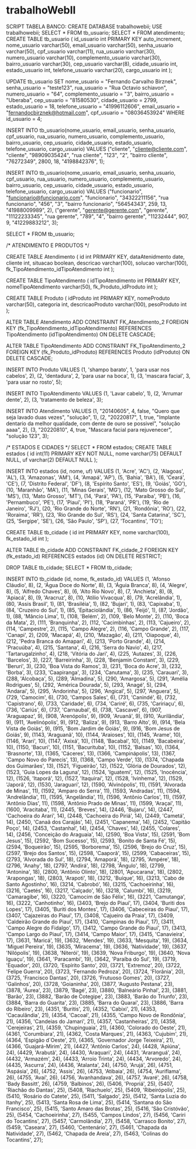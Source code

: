 # trabalhoWebII

SCRIPT TABELA BANCO:
CREATE DATABASE trabalhowebii;
USE trabalhowebii;
SELECT * FROM tb_usuario;
SELECT * FROM atendimento;
CREATE TABLE tb_usuario (
	id_usuario int PRIMARY KEY auto_increment,
    nome_usuario varchar(50),
    email_usuario varchar(50),
    senha_usuario varchar(50),
    cpf_usuario varchar(11),
    rua_usuario varchar(30),
    numero_usuario varchar(10),
    complemento_usuario varchar(30),
    bairro_usuario varchar(30),
    cep_usuario varchar(8),
    cidade_usuario int,
    estado_usuario int,
    telefone_usuario varchar(20),
    cargo_usuario int
);

UPDATE tb_usuario SET nome_usuario = "Fernando Carvalho Birznek", senha_usuario = "teste123", rua_usuario = "Rua Octavio schiavon", 
			numero_usuario = "64",
            complemento_usuario = "3", bairro_usuario = "Uberaba", cep_usuario = "81580530", cidade_usuario = 2799, estado_usuario = 18, 
            telefone_usuario = "41996112606", email_usuario = "fernandocbirznek@hotmail.com", cpf_usuario = "08036453924" WHERE id_usuario = 4;

INSERT INTO tb_usuario(nome_usuario, email_usuario, senha_usuario, cpf_usuario, rua_usuario, numero_usuario,
	complemento_usuario, bairro_usuario, cep_usuario, cidade_usuario, estado_usuario, telefone_usuario, cargo_usuario) VALUES
    ("cliente", "cliente@cliente.com", "cliente", "98909035424", "rua cliente", "123", "2", "bairro cliente",
		"76272349", 2800, 18, "4198842376", 1);
        
INSERT INTO tb_usuario(nome_usuario, email_usuario, senha_usuario, cpf_usuario, rua_usuario, numero_usuario,
	complemento_usuario, bairro_usuario, cep_usuario, cidade_usuario, estado_usuario, telefone_usuario, cargo_usuario) VALUES
    ("funcionario", "funcionario@funcionario.com", "funcionario", "34322211156", "rua funcionario", "456", "3", "bairro funcionario",
		"56454343", 259, 13, "41988009989", 2), 
	("gerente", "gerente@gerente.com", "gerente", "11122233345", "rua gerente", "789", "4", "bairro gerente",
		"11232444", 907, 9, "41229883212", 3);

SELECT * FROM tb_usuario;

/* ATENDIMENTO E PRODUTOS */

CREATE TABLE Atendimento (
    id int PRIMARY KEY,
    dataAtenidmento date,
    cliente int,
    situacao boolean,
    descricao varchar(100),
    solucao varchar(100),
    fk_TipoAtendimento_idTipoAtendimento int
);

CREATE TABLE TipoAtendimento (
    idTipoAtendimento int PRIMARY KEY,
    nomeTipoAtendimento varchar(50),
    fk_Produto_idProduto int
);

CREATE TABLE Produto (
    idProduto int PRIMARY KEY,
    nomeProduto varchar(50),
    categoria int,
    descricaoProduto varchar(100),
    pesoProduto int
);
 
ALTER TABLE Atendimento ADD CONSTRAINT FK_Atendimento_2
    FOREIGN KEY (fk_TipoAtendimento_idTipoAtendimento)
    REFERENCES TipoAtendimento (idTipoAtendimento)
    ON DELETE CASCADE;
 
ALTER TABLE TipoAtendimento ADD CONSTRAINT FK_TipoAtendimento_2
    FOREIGN KEY (fk_Produto_idProduto)
    REFERENCES Produto (idProduto)
    ON DELETE CASCADE;

INSERT INTO Produto VALUES (1, 'shampo barato', 1, 'para usar nos cabelos', 2), (2, 'dentadura', 2, 'para usar na boca', 1),
	(3, 'mascara facial', 3, 'para usar no rosto', 5);
    
INSERT INTO TipoAtendimento VALUES (1, 'Lavar cabelo', 1), (2, 'Arrumar dente', 2),
	(3, 'tratamento de beleza', 3);
    
INSERT INTO Atendimento VALUES
	(1, "20140605", 4, false, "Quero que seja lavado duas vezes", "solução", 1),
    (2, "20220817", 1, true, "Implante dentario da melhor qualidade, com dente de ouro se possivel", "solução aaaa", 2),
    (3, "20220810", 4, true, "Mascara facial para rejuvenecer", "solução 123", 3);

/* ESTADOS E CIDADES */
SELECT * FROM estados;
CREATE TABLE estados (
  id int(11) PRIMARY KEY NOT NULL,
  nome varchar(75) DEFAULT NULL,
  uf varchar(2) DEFAULT NULL
);

INSERT INTO estados (id, nome, uf) VALUES
(1, 'Acre', 'AC'), (2, 'Alagoas', 'AL'), (3, 'Amazonas', 'AM'), (4, 'Amapá', 'AP'), (5, 'Bahia', 'BA'), (6, 'Ceará', 'CE'),
(7, 'Distrito Federal', 'DF'), (8, 'Espírito Santo', 'ES'), (9, 'Goiás', 'GO'), (10, 'Maranhão', 'MA'), (11, 'Minas Gerais', 'MG'), (12, 'Mato Grosso do Sul', 'MS'),
(13, 'Mato Grosso', 'MT'), (14, 'Pará', 'PA'), (15, 'Paraíba', 'PB'), (16, 'Pernambuco', 'PE'), (17, 'Piauí', 'PI'),
(18, 'Paraná', 'PR'), (19, 'Rio de Janeiro', 'RJ'), (20, 'Rio Grande do Norte', 'RN'), (21, 'Rondônia', 'RO'), (22, 'Roraima', 'RR'),
(23, 'Rio Grande do Sul', 'RS'), (24, 'Santa Catarina', 'SC'), (25, 'Sergipe', 'SE'), (26, 'São Paulo', 'SP'), (27, 'Tocantins', 'TO');

CREATE TABLE tb_cidade (
    id int PRIMARY KEY,
    nome varchar(100),
    fk_estado_id int
);

ALTER TABLE tb_cidade ADD CONSTRAINT FK_cidade_2
    FOREIGN KEY (fk_estado_id)
    REFERENCES estados (id)
    ON DELETE RESTRICT;
    
DROP TABLE tb_cidade;
SELECT  * FROM tb_cidade;

INSERT INTO tb_cidade (id, nome, fk_estado_id) VALUES
(1, 'Afonso Cláudio', 8), (2, 'Água Doce do Norte', 8), (3, 'Águia Branca', 8), (4, 'Alegre', 8), (5, 'Alfredo Chaves', 8), (6, 'Alto Rio Novo', 8),
(7, 'Anchieta', 8), (8, 'Apiacá', 8), (9, 'Aracruz', 8), (10, 'Atilio Vivacqua', 8),
(79, 'Acrelândia', 1), (80, 'Assis Brasil', 1), (81, 'Brasiléia', 1), (82, 'Bujari', 1), (83, 'Capixaba', 1), (84, 'Cruzeiro do Sul', 1), (85, 'Epitaciolândia', 1),
(86, 'Feijó', 1), (87, 'Jordão', 1), (88, 'Mâncio Lima', 1),
(108, 'Belém', 2), (109, 'Belo Monte', 2), (110, 'Boca da Mata', 2), (111, 'Branquinha', 2), (112, 'Cacimbinhas', 2), (113, 'Cajueiro', 2), (114, 'Campestre', 2), 
(115, 'Campo Alegre', 2), (116, 'Campo Grande', 2), (117, 'Canapi', 2),
(209, 'Macapá', 4), (210, 'Mazagão', 4), (211, 'Oiapoque', 4), (212, 'Pedra Branca do Amaparí', 4), (213, 'Porto Grande', 4),
(214, 'Pracuúba', 4), (215, 'Santana', 4), (216, 'Serra do Navio', 4), (217, 'Tartarugalzinho', 4), (218, 'Vitória do Jari', 4),
(225, 'Autazes', 3), (226, 'Barcelos', 3), (227, 'Barreirinha', 3), (228, 'Benjamin Constant', 3), (229, 'Beruri', 3), (230, 'Boa Vista do Ramos', 3),
(231, 'Boca do Acre', 3), (232, 'Borba', 3), (233, 'Caapiranga', 3), (234, 'Canutama', 3), (235, 'Carauari', 3),
(288, 'Alcobaça', 5), (289, 'Almadina', 5), (290, 'Amargosa', 5), (291, 'Amélia Rodrigues', 5), (292, 'América Dourada', 5),
(293, 'Anagé', 5), (294, 'Andaraí', 5), (295, 'Andorinha', 5), (296, 'Angical', 5), (297, 'Anguera', 5),
(729, 'Camocim', 6), (730, 'Campos Sales', 6), (731, 'Canindé', 6), (732, 'Capistrano', 6), (733, 'Caridade', 6), (734, 'Cariré', 6), (735, 'Caririaçu', 6), (736, 'Cariús', 6),
(737, 'Carnaubal', 6), (738, 'Cascavel', 6),
(907, 'Araguapaz', 9), (908, 'Arenópolis', 9), (909, 'Aruanã', 9), (910, 'Aurilândia', 9), (911, 'Avelinópolis', 9), (912, 'Baliza', 9),
(913, 'Barro Alto', 9), (914, 'Bela Vista de Goiás', 9), (915, 'Bom Jardim de Goiás', 9), (916, 'Bom Jesus de Goiás', 9),
(1143, 'Araguanã', 10), (1144, 'Araioses', 10), (1145, 'Arame', 10), (1146, 'Arari', 10), (1147, 'Axixá', 10), (1148, 'Bacabal', 10),
(1149, 'Bacabeira', 10), (1150, 'Bacuri', 10), (1151, 'Bacurituba', 10), (1152, 'Balsas', 10), (1364, 'Brasnorte', 13), (1365, 'Cáceres', 13), (1366, 'Campinápolis', 13),
(1367, 'Campo Novo do Parecis', 13), (1368, 'Campo Verde', 13), (1374, 'Chapada dos Guimarães', 13),
(1521, 'Figueirão', 12), (1522, 'Glória de Dourados', 12), (1523, 'Guia Lopes da Laguna', 12), (1524, 'Iguatemi', 12), (1525, 'Inocência', 12), (1526, 'Itaporã', 12), (1527, 'Itaquiraí', 12),
(1528, 'Ivinhema', 12), (1529, 'Japorã', 12), (1530, 'Jaraguari', 12),
(1590, 'Alvinópolis', 11), (1591, 'Alvorada de Minas', 11), (1592, 'Amparo do Serra', 11), (1593, 'Andradas', 11), (1594, 'Andrelândia', 11),
(1595, 'Angelândia', 11), (1596, 'Antônio Carlos', 11), (1597, 'Antônio Dias', 11), (1598, 'Antônio Prado de Minas', 11), (1599, 'Araçaí', 11), (1600, 'Aracitaba', 11),
(2445, 'Breves', 14), (2446, 'Bujaru', 14), (2447, 'Cachoeira do Arari', 14), (2448, 'Cachoeira do Piriá', 14), (2449, 'Cametá', 14), (2450, 'Canaã dos Carajás', 14),
(2451, 'Capanema', 14), (2452, 'Capitão Poço', 14), (2453, 'Castanhal', 14), (2454, 'Chaves', 14), (2455, 'Colares', 14), (2456, 'Conceição do Araguaia', 14),
(2590, 'Boa Vista', 15), (2591, 'Bom Jesus', 15), (2592, 'Bom Sucesso', 15), (2593, 'Bonito de Santa Fé', 15), (2594, 'Boqueirão', 15),
(2595, 'Borborema', 15), (2596, 'Brejo do Cruz', 15), (2597, 'Brejo dos Santos', 15), (2598, 'Caaporã', 15), (2599, 'Cabaceiras', 15),
(2793, 'Alvorada do Sul', 18), (2794, 'Amaporã', 18), (2795, 'Ampére', 18), (2796, 'Anahy', 18), (2797, 'Andirá', 18), (2798, 'Ângulo', 18),
(2799, 'Antonina', 18), (2800, 'Antônio Olinto', 18), (2801, 'Apucarana', 18), (2802, 'Arapongas', 18), (2803, 'Arapoti', 18),
(3212, 'Buíque', 16), (3213, 'Cabo de Santo Agostinho', 16), (3214, 'Cabrobó', 16), (3215, 'Cachoeirinha', 16), (3216, 'Caetés', 16), (3217, 'Calçado', 16),
(3218, 'Calumbi', 16), (3219, 'Camaragibe', 16), (3220, 'Camocim de São Félix', 16), (3221, 'Camutanga', 16), (3222, 'Canhotinho', 16),
(3403, 'Brejo do Piauí', 17), (3404, 'Buriti dos Lopes', 17), (3405, 'Buriti dos Montes', 17), (3406, 'Cabeceiras do Piauí', 17), (3407, 'Cajazeiras do Piauí', 17),
(3408, 'Cajueiro da Praia', 17), (3409, 'Caldeirão Grande do Piauí', 17), (3410, 'Campinas do Piauí', 17), (3411, 'Campo Alegre do Fidalgo', 17), (3412, 'Campo Grande do Piauí', 17),
(3413, 'Campo Largo do Piauí', 17), (3414, 'Campo Maior', 17), (3415, 'Canavieira', 17),
(3631, 'Maricá', 19), (3632, 'Mendes', 19), (3633, 'Mesquita', 19), (3634, 'Miguel Pereira', 19), (3635, 'Miracema', 19), (3636, 'Natividade', 19),
(3637, 'Nilópolis', 19), (3638, 'Niterói', 19), (3639, 'Nova Friburgo', 19), (3640, 'Nova Iguaçu', 19),  (3641, 'Paracambi', 19), (3642, 'Paraíba do Sul', 19),
(3719, 'Equador', 20), (3720, 'Espírito Santo', 20), (3721, 'Extremoz', 20), (3722, 'Felipe Guerra', 20), (3723, 'Fernando Pedroza', 20), (3724, 'Florânia', 20),
(3725, 'Francisco Dantas', 20), (3726, 'Frutuoso Gomes', 20), (3727, 'Galinhos', 20), (3728, 'Goianinha', 20),
(3877, 'Augusto Pestana', 23), (3878, 'Áurea', 23), (3879, 'Bagé', 23), (3880, 'Balneário Pinhal', 23), (3881, 'Barão', 23),
(3882, 'Barão de Cotegipe', 23), (3883, 'Barão do Triunfo', 23), (3884, 'Barra do Guarita', 23), (3885, 'Barra do Quaraí', 23), (3886, 'Barra do Ribeiro', 23),
(4351, 'Buritis', 21), (4352, 'Cabixi', 21), (4353, 'Cacaulândia', 21), (4354, 'Cacoal', 21), (4355, 'Campo Novo de Rondônia', 21), (4356, 'Candeias do Jamari', 21), (4357, 'Castanheiras', 21),
(4358, 'Cerejeiras', 21), (4359, 'Chupinguaia', 21), (4360, 'Colorado do Oeste', 21), (4361, 'Corumbiara', 21), (4362, 'Costa Marques', 21),
(4363, 'Cujubim', 21), (4364, 'Espigão d`Oeste', 21), (4365, 'Governador Jorge Teixeira', 21), (4366, 'Guajará-Mirim', 21),
(4427, 'Antônio Carlos', 24), (4428, 'Apiúna', 24), (4429, 'Arabutã', 24), (4430, 'Araquari', 24), (4431, 'Araranguá', 24), (4432, 'Armazém', 24), (4433, 'Arroio Trinta', 24),
(4434, 'Arvoredo', 24), (4435, 'Ascurra', 24), (4436, 'Atalanta', 24),
(4750, 'Arujá', 26), (4751, 'Aspásia', 26), (4752, 'Assis', 26), (4753, 'Atibaia', 26), (4754, 'Auriflama', 26), (4755, 'Avaí', 26),
(4756, 'Avanhandava', 26), (4757, 'Avaré', 26), (4758, 'Bady Bassitt', 26), (4759, 'Balbinos', 26),
(5406, 'Propriá', 25), (5407, 'Riachão do Dantas', 25), (5408, 'Riachuelo', 25), (5409, 'Ribeirópolis', 25), (5410, 'Rosário do Catete', 25), (5411, 'Salgado', 25),
(5412, 'Santa Luzia do Itanhy', 25), (5413, 'Santa Rosa de Lima', 25), (5414, 'Santana do São Francisco', 25), (5415, 'Santo Amaro das Brotas', 25), (5416, 'São Cristóvão', 25),
(5454, 'Cachoeirinha', 27), (5455, 'Campos Lindos', 27), (5456, 'Cariri do Tocantins', 27), (5457, 'Carmolândia', 27), (5458, 'Carrasco Bonito', 27), (5459, 'Caseara', 27),
(5460, 'Centenário', 27), (5461, 'Chapada da Natividade', 27), (5462, 'Chapada de Areia', 27), (5463, 'Colinas do Tocantins', 27);

